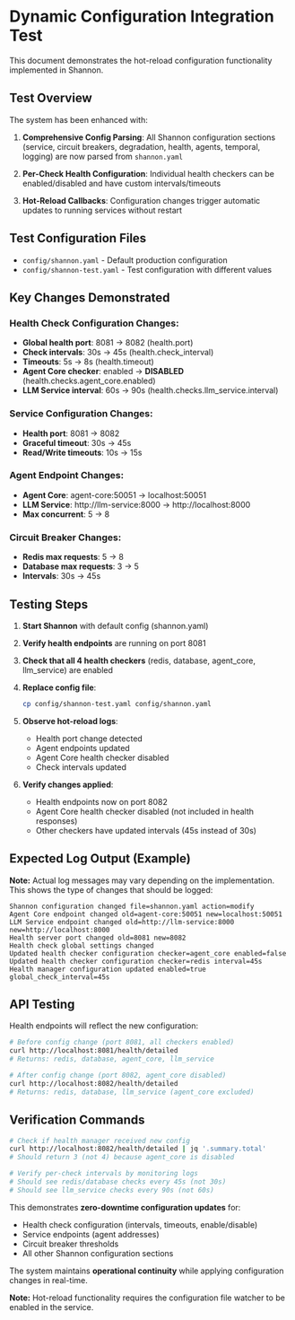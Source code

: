 # Dynamic Configuration Integration Test

This document demonstrates the hot-reload configuration functionality implemented in Shannon.

## Test Overview

The system has been enhanced with:

1. **Comprehensive Config Parsing**: All Shannon configuration sections (service, circuit breakers, degradation, health, agents, temporal, logging) are now parsed from `shannon.yaml`

2. **Per-Check Health Configuration**: Individual health checkers can be enabled/disabled and have custom intervals/timeouts

3. **Hot-Reload Callbacks**: Configuration changes trigger automatic updates to running services without restart

## Test Configuration Files

- `config/shannon.yaml` - Default production configuration
- `config/shannon-test.yaml` - Test configuration with different values

## Key Changes Demonstrated

### Health Check Configuration Changes:
- **Global health port**: 8081 → 8082 (health.port)
- **Check intervals**: 30s → 45s (health.check_interval)
- **Timeouts**: 5s → 8s (health.timeout)
- **Agent Core checker**: enabled → **DISABLED** (health.checks.agent_core.enabled)
- **LLM Service interval**: 60s → 90s (health.checks.llm_service.interval)

### Service Configuration Changes:
- **Health port**: 8081 → 8082
- **Graceful timeout**: 30s → 45s
- **Read/Write timeouts**: 10s → 15s

### Agent Endpoint Changes:
- **Agent Core**: agent-core:50051 → localhost:50051
- **LLM Service**: http://llm-service:8000 → http://localhost:8000
- **Max concurrent**: 5 → 8

### Circuit Breaker Changes:
- **Redis max requests**: 5 → 8
- **Database max requests**: 3 → 5
- **Intervals**: 30s → 45s

## Testing Steps

1. **Start Shannon** with default config (shannon.yaml)
2. **Verify health endpoints** are running on port 8081
3. **Check that all 4 health checkers** (redis, database, agent_core, llm_service) are enabled
4. **Replace config file**:
   ```bash
   cp config/shannon-test.yaml config/shannon.yaml
   ```
5. **Observe hot-reload logs**:
   - Health port change detected
   - Agent endpoints updated
   - Agent Core health checker disabled
   - Check intervals updated

6. **Verify changes applied**:
   - Health endpoints now on port 8082
   - Agent Core health checker disabled (not included in health responses)
   - Other checkers have updated intervals (45s instead of 30s)

## Expected Log Output (Example)

**Note:** Actual log messages may vary depending on the implementation. This shows the type of changes that should be logged:

```
Shannon configuration changed file=shannon.yaml action=modify
Agent Core endpoint changed old=agent-core:50051 new=localhost:50051
LLM Service endpoint changed old=http://llm-service:8000 new=http://localhost:8000
Health server port changed old=8081 new=8082
Health check global settings changed
Updated health checker configuration checker=agent_core enabled=false
Updated health checker configuration checker=redis interval=45s
Health manager configuration updated enabled=true global_check_interval=45s
```

## API Testing

Health endpoints will reflect the new configuration:

```bash
# Before config change (port 8081, all checkers enabled)
curl http://localhost:8081/health/detailed
# Returns: redis, database, agent_core, llm_service

# After config change (port 8082, agent_core disabled)  
curl http://localhost:8082/health/detailed
# Returns: redis, database, llm_service (agent_core excluded)
```

## Verification Commands

```bash
# Check if health manager received new config
curl http://localhost:8082/health/detailed | jq '.summary.total'
# Should return 3 (not 4) because agent_core is disabled

# Verify per-check intervals by monitoring logs
# Should see redis/database checks every 45s (not 30s)
# Should see llm_service checks every 90s (not 60s)
```

This demonstrates **zero-downtime configuration updates** for:
- Health check configuration (intervals, timeouts, enable/disable)
- Service endpoints (agent addresses)
- Circuit breaker thresholds
- All other Shannon configuration sections

The system maintains **operational continuity** while applying configuration changes in real-time.

**Note:** Hot-reload functionality requires the configuration file watcher to be enabled in the service.
